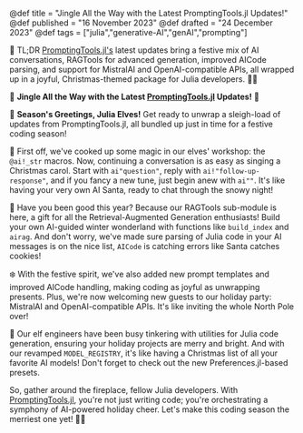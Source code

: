 @def title = "Jingle All the Way with the Latest PromptingTools.jl Updates!"
@def published = "16 November 2023"
@def drafted = "24 December 2023"
@def tags = ["julia","generative-AI","genAI","prompting"]

🎄 TL;DR [PromptingTools.jl's](https://github.com/svilupp/PromptingTools.jl) latest updates bring a festive mix of AI conversations, RAGTools for advanced generation, improved AICode parsing, and support for MistralAI and OpenAI-compatible APIs, all wrapped up in a joyful, Christmas-themed package for Julia developers. 🌟🎁

🎄 **Jingle All the Way with the Latest [PromptingTools.jl](https://github.com/svilupp/PromptingTools.jl) Updates!** 🌟

🎅 **Season's Greetings, Julia Elves!** Get ready to unwrap a sleigh-load of updates from PromptingTools.jl, all bundled up just in time for a festive coding season!

🔔 First off, we've cooked up some magic in our elves' workshop: the `@ai!_str` macros. Now, continuing a conversation is as easy as singing a Christmas carol. Start with `ai"question"`, reply with `ai!"follow-up-response"`, and if you fancy a new tune, just begin anew with `ai""`. It's like having your very own AI Santa, ready to chat through the snowy night!

🎁 Have you been good this year? Because our RAGTools sub-module is here, a gift for all the Retrieval-Augmented Generation enthusiasts! Build your own AI-guided winter wonderland with functions like `build_index` and `airag`. And don't worry, we've made sure parsing of Julia code in your AI messages is on the nice list, `AICode` is catching errors like Santa catches cookies!

❄️ With the festive spirit, we've also added new prompt templates and improved AICode handling, making coding as joyful as unwrapping presents. Plus, we're now welcoming new guests to our holiday party: MistralAI and OpenAI-compatible APIs. It's like inviting the whole North Pole over!

🌲 Our elf engineers have been busy tinkering with utilities for Julia code generation, ensuring your holiday projects are merry and bright. And with our revamped `MODEL_REGISTRY`, it's like having a Christmas list of all your favorite AI models! Don't forget to check out the new Preferences.jl-based presets.

So, gather around the fireplace, fellow Julia developers. With [PromptingTools.jl](https://github.com/svilupp/PromptingTools.jl), you're not just writing code; you're orchestrating a symphony of AI-powered holiday cheer. Let's make this coding season the merriest one yet! 🌟🎉